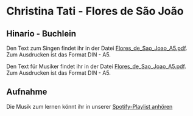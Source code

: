 # Christina Tati  - Flores de São João

## Hinario - Buchlein
Den Text zum Singen findet ihr in der Datei [Flores_de_Sao_Joao_A5.pdf](https://github.com/Ceu-Da-Luz-De-Jesus/hinarien/blob/main/Christina_Tati/Flores_De_Sao_Joao/Flores_de_Sao_Joao_A5.pdf). Zum Ausdrucken ist das Format DIN - A5. 

Den Text für Musiker findet ihr in der Datei [Flores_de_Sao_Joao_A5.pdf](https://github.com/Ceu-Da-Luz-De-Jesus/hinarien/blob/main/Christina_Tati/Flores_De_Sao_Joao/Flores_de_Sao_Joao_A5_Musicos_PT.pdf). Zum Ausdrucken ist das Format DIN - A5. 

## Aufnahme
Die Musik zum lernen könnt ihr in unserer [Spotify-Playlist anhören](https://open.spotify.com/playlist/5xgQ1urnlsce3WShnRo1ip?si=LI2sJ7HoTPCWmnvWFWBu3g&nd=1&dlsi=d72e5fc70cf442bf)
